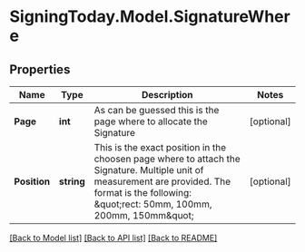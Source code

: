 
# SigningToday.Model.SignatureWhere

## Properties

Name | Type | Description | Notes
------------ | ------------- | ------------- | -------------
**Page** | **int** | As can be guessed this is the page where to allocate the Signature | [optional] 
**Position** | **string** | This is the exact position in the choosen page where to attach the Signature. Multiple unit of measurement are provided. The format is the following: \&quot;rect: 50mm, 100mm, 200mm, 150mm\&quot;  | [optional] 

[[Back to Model list]](../README.md#documentation-for-models)
[[Back to API list]](../README.md#documentation-for-api-endpoints)
[[Back to README]](../README.md)

